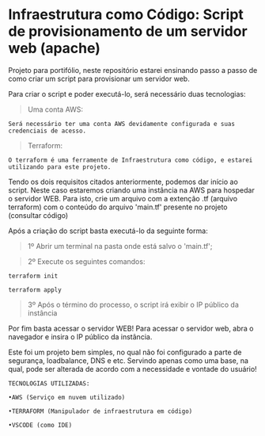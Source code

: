 # Infraestrutura como Código: Script de provisionamento de um servidor web (apache)

Projeto para portifólio, neste repositório estarei ensinando passo a passo de como criar um script para provisionar um servidor web.

Para criar o script e poder executá-lo, será necessário duas tecnologias:

>Uma conta AWS:

    Será necessário ter uma conta AWS devidamente configurada e suas credenciais de acesso.

>Terraform:

    O terraform é uma ferramente de Infraestrutura como código, e estarei utilizando para este projeto.


Tendo os dois requisitos citados anteriormente, podemos dar início ao script. Neste caso estaremos criando uma instância na AWS para hospedar o servidor WEB. Para isto, crie um arquivo com a extenção .tf (arquivo terraform) com o conteúdo do arquivo 'main.tf' presente no projeto (consultar código)

Após a criação do script basta executá-lo da seguinte forma:

>1º Abrir um terminal na pasta onde está salvo o 'main.tf';

>2º Execute os seguintes comandos:

    terraform init

    terraform apply

>3º Após o término do processo, o script irá exibir o IP público da instância

Por fim basta acessar o servidor WEB!
Para acessar o servidor web, abra o navegador e insira o IP público da instância.

Este foi um projeto bem simples, no qual não foi configurado a parte de segurança, loadbalance, DNS e etc. Servindo apenas como uma base, na qual, pode ser alterada
de acordo com a necessidade e vontade do usuário!

    TECNOLOGIAS UTILIZADAS:

    •AWS (Serviço em nuvem utilizado)

    •TERRAFORM (Manipulador de infraestrutura em código)

    •VSCODE (como IDE)
